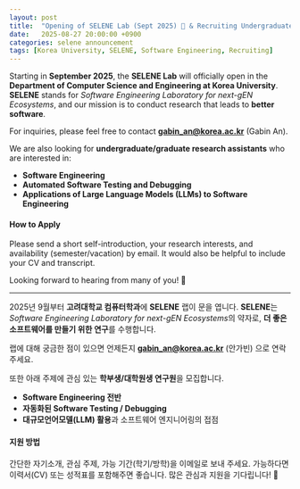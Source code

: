 ```yaml
---
layout: post
title:  "Opening of SELENE Lab (Sept 2025) 🎉 & Recruiting Undergraduate Researchers"
date:   2025-08-27 20:00:00 +0900
categories: selene announcement
tags: [Korea University, SELENE, Software Engineering, Recruiting]
---
```



Starting in **September 2025**, the **SELENE Lab** will officially open in the **Department of Computer Science and Engineering at Korea University**. **SELENE** stands for *Software Engineering Laboratory for next-gEN Ecosystems*, and our mission is to conduct research that leads to **better software**.

For inquiries, please feel free to contact **[gabin_an@korea.ac.kr](mailto:gabin_an@korea.ac.kr)** (Gabin An).

We are also looking for **undergraduate/graduate research assistants** who are interested in:

- **Software Engineering**  
- **Automated Software Testing and Debugging**  
- **Applications of Large Language Models (LLMs) to Software Engineering**

#### How to Apply

Please send a short self-introduction, your research interests, and availability (semester/vacation) by email. It would also be helpful to include your CV and transcript.

Looking forward to hearing from many of you! 🌙

---


2025년 9월부터 **고려대학교 컴퓨터학과**에 **SELENE** 랩이 문을 엽니다. **SELENE**는 *Software Engineering Laboratory for next-gEN Ecosystems*의 약자로, **더 좋은 소프트웨어를 만들기 위한 연구**를 수행합니다.

랩에 대해 궁금한 점이 있으면 언제든지 **[gabin_an@korea.ac.kr](mailto:gabin_an@korea.ac.kr)** (안가빈) 으로 연락 주세요.

또한 아래 주제에 관심 있는 **학부생/대학원생 연구원**을 모집합니다.
- **Software Engineering 전반**  
- **자동화된 Software Testing / Debugging**  
- **대규모언어모델(LLM) 활용**과 소프트웨어 엔지니어링의 접점

#### 지원 방법

간단한 자기소개, 관심 주제, 가능 기간(학기/방학)을 이메일로 보내 주세요.
가능하다면 이력서(CV) 또는 성적표를 포함해주면 좋습니다. 많은 관심과 지원을 기다립니다! 🌙